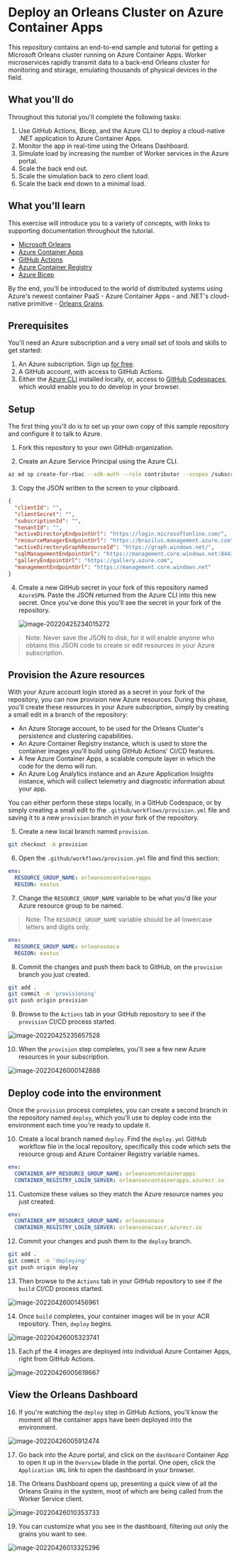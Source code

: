 # Deploy an Orleans Cluster on Azure Container Apps

This repository contains an end-to-end sample and tutorial for getting a Microsoft Orleans cluster running on Azure Container Apps. Worker microservices rapidly transmit data to a back-end Orleans cluster for monitoring and storage, emulating thousands of physical devices in the field.

## What you'll do

Throughout this tutorial you'll complete the following tasks:

1. Use GitHub Actions, Bicep, and the Azure CLI to deploy a cloud-native .NET application to Azure Container Apps.
2. Monitor the app in real-time using the Orleans Dashboard.
3. Simulate load by increasing the number of Worker services in the Azure portal.
4. Scale the back end out.
5. Scale the simulation back to zero client load.
6. Scale the back end down to a minimal load.

## What you'll learn

This exercise will introduce you to a variety of concepts, with links to supporting documentation throughout the tutorial. 

* [Microsoft Orleans](https://docs.microsoft.com/dotnet/orleans)
* [Azure Container Apps](https://docs.microsoft.com/azure/container-apps/overview)
* [GitHub Actions](https://github.com/features/actions)
* [Azure Container Registry](https://docs.microsoft.com/azure/container-registry/)
* [Azure Bicep](https://docs.microsoft.com/azure/azure-resource-manager/bicep/overview?tabs=**bicep**)

By the end, you'll be introduced to the world of distributed systems using Azure's newest container PaaS - Azure Container Apps - and .NET's cloud-native primitive - [Orleans Grains](https://docs.microsoft.com/dotnet/orleans/grains/).

## Prerequisites

You'll need an Azure subscription and a very small set of tools and skills to get started:

1. An Azure subscription. Sign up [for free](https://azure.microsoft.com/free/).
2. A GitHub account, with access to GitHub Actions.
3. Either the [Azure CLI](https://docs.microsoft.com/cli/azure/install-azure-cli) installed locally, or, access to [GitHub Codespaces](https://github.com/features/codespaces), which would enable you to do develop in your browser.

## Setup

The first thing you'll do is to set up your own copy of this sample repository and configure it to talk to Azure. 

1. Fork this repository to your own GitHub organization.

2. Create an Azure Service Principal using the Azure CLI. 

```bash
az ad sp create-for-rbac --sdk-auth --role contributor --scopes /subscription/<your-subscription-id>
```

3. Copy the JSON written to the screen to your clipboard. 

```json
{
  "clientId": "",
  "clientSecret": "",
  "subscriptionId": "",
  "tenantId": "",
  "activeDirectoryEndpointUrl": "https://login.microsoftonline.com/",
  "resourceManagerEndpointUrl": "https://brazilus.management.azure.com",
  "activeDirectoryGraphResourceId": "https://graph.windows.net/",
  "sqlManagementEndpointUrl": "https://management.core.windows.net:8443/",
  "galleryEndpointUrl": "https://gallery.azure.com",
  "managementEndpointUrl": "https://management.core.windows.net"
}
```

4. Create a new GitHub secret in your fork of this repository named `AzureSPN`. Paste the JSON returned from the Azure CLI into this new secret. Once you've done this you'll see the secret in your fork of the repository.

   ![image-20220425234015272](docs/media/secrets.png)

> Note: Never save the JSON to disk, for it will enable anyone who obtains this JSON code to create or edit resources in your Azure subscription. 

## Provision the Azure resources

With your Azure account login stored as a secret in your fork of the repository, you can now provision new Azure resources. During this phase, you'll create these resources in your Azure subscription, simply by creating a small edit in a branch of the repository:

* An Azure Storage account, to be used for the Orleans Cluster's persistence and clustering capabilities. 
* An Azure Container Registry instance, which is used to store the container images you'll build using GitHub Actions' CI/CD features.
* A few Azure Container Apps, a scalable compute layer in which the code for the demo will run. 
* An Azure Log Analytics instance and an Azure Application Insights instance, which will collect telemetry and diagnostic information about your app.

You can either perform these steps locally, in a GitHub Codespace, or by simply creating a small edit to the `.github/workflows/provision.yml` file and saving it to a new `provision` branch in your fork of the repository.

5. Create a new local branch named `provision`. 

```bash
git checkout -b provision
```

6. Open the `.github/workflows/provision.yml` file and find this section:

```yaml
env:
  RESOURCE_GROUP_NAME: orleansoncontainerapps
  REGION: eastus
```

7. Change the `RESOURCE_GROUP_NAME` variable to be what you'd like your Azure resource group to be named. 

> Note: The `RESOURCE_GROUP_NAME` variable should be all lowercase letters and digits only.

```yaml
env:
  RESOURCE_GROUP_NAME: orleansonaca
  REGION: eastus
```

8. Commit the changes and push them back to GitHub, on the `provision` branch you just created. 

```bash
git add .
git commit -m 'provisioning'
git push origin provision
```

9. Browse to the `Actions` tab in your GitHub repository to see if the `provision` CI/CD process started.

![image-20220425235657528](docs/media/provision.png)

10. When the `provision` step completes, you'll see a few new Azure resources in your subscription.

![image-20220426000142888](docs/media/azure-resources.png)



## Deploy code into the environment

Once the `provision` process completes, you can create a second branch in the repository named `deploy`, which you'll use to deploy code into the environment each time you're ready to update it. 

10. Create a local branch named `deploy`. Find the `deploy.yml` GitHub workflow file in the local repository, specifically this code which sets the resource group and Azure Container Registry variable names. 

```yaml
env:
  CONTAINER_APP_RESOURCE_GROUP_NAME: orleansoncontainerapps
  CONTAINER_REGISTRY_LOGIN_SERVER: orleansoncontainerapps.azurecr.io
```

11. Customize these values so they match the Azure resource names you just created.

```yaml
env:
  CONTAINER_APP_RESOURCE_GROUP_NAME: orleansonaca
  CONTAINER_REGISTRY_LOGIN_SERVER: orleansonacaacr.azurecr.io
```

12. Commit your changes and push them to the `deploy` branch.

```bash
git add .
git commit -m 'deploying'
git push origin deploy
```

13. Then browse to the `Actions` tab in your GitHub repository to see if the `build` CI/CD process started.

![image-20220426001456961](docs/media/deploy.png)

14. Once `build` completes, your container images will be in your ACR repository. Then, `deploy` begins. 

![image-20220426005323741](docs/media/deploy-step2.png)

15. Each pf the 4 images are deployed into individual Azure Container Apps, right from GitHub Actions. 

![image-20220426005619667](docs/media/deploy-step3.png)



## View the Orleans Dashboard

16. If you're watching the `deploy` step in GitHub Actions, you'll know the moment all the container apps have been deployed into the environment. 

![image-20220426005912474](docs/media/deploy-complete.png)

17. Go back into the Azure portal, and click on the `dashboard` Container App to open it up in the `Overview` blade in the portal. One open, click the `Application URL` link to open the dashboard in your browser. 


18. The Orleans Dashboard opens up, presenting a quick view of all the Orleans Grains in the system, most of which are being called from the Worker Service client. 

![image-20220426010353733](docs/media/orleans-dashboard.png)

19. You can customize what you see in the dashboard, filtering out only the grains you want to see. 

![image-20220426013325296](docs/media/preferences.png)


